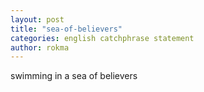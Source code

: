 ```yaml
---
layout: post
title: "sea-of-believers"
categories: english catchphrase statement
author: rokma
---
```

swimming in a sea of believers
